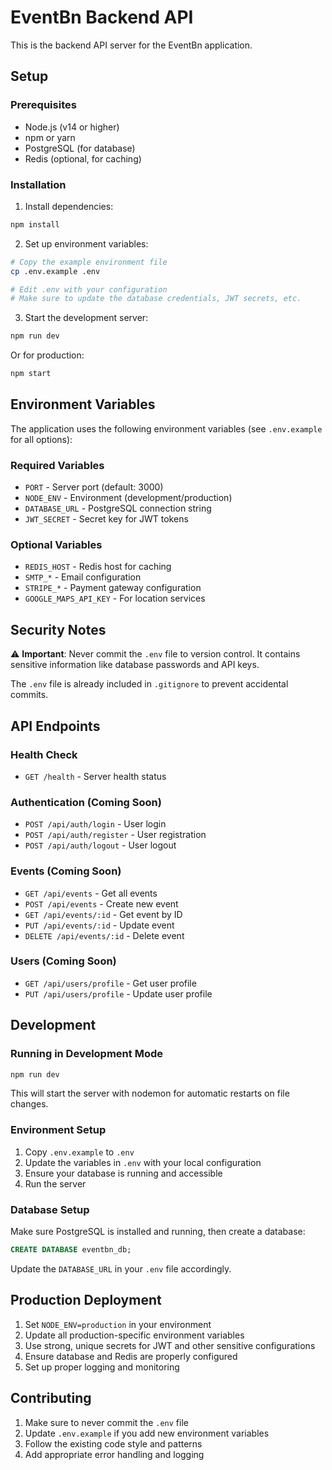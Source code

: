 # EventBn Backend API

This is the backend API server for the EventBn application.

## Setup

### Prerequisites

- Node.js (v14 or higher)
- npm or yarn
- PostgreSQL (for database)
- Redis (optional, for caching)

### Installation

1. Install dependencies:

```bash
npm install
```

2. Set up environment variables:

```bash
# Copy the example environment file
cp .env.example .env

# Edit .env with your configuration
# Make sure to update the database credentials, JWT secrets, etc.
```

3. Start the development server:

```bash
npm run dev
```

Or for production:

```bash
npm start
```

## Environment Variables

The application uses the following environment variables (see `.env.example` for all options):

### Required Variables

- `PORT` - Server port (default: 3000)
- `NODE_ENV` - Environment (development/production)
- `DATABASE_URL` - PostgreSQL connection string
- `JWT_SECRET` - Secret key for JWT tokens

### Optional Variables

- `REDIS_HOST` - Redis host for caching
- `SMTP_*` - Email configuration
- `STRIPE_*` - Payment gateway configuration
- `GOOGLE_MAPS_API_KEY` - For location services

## Security Notes

⚠️ **Important**: Never commit the `.env` file to version control. It contains sensitive information like database passwords and API keys.

The `.env` file is already included in `.gitignore` to prevent accidental commits.

## API Endpoints

### Health Check

- `GET /health` - Server health status

### Authentication (Coming Soon)

- `POST /api/auth/login` - User login
- `POST /api/auth/register` - User registration
- `POST /api/auth/logout` - User logout

### Events (Coming Soon)

- `GET /api/events` - Get all events
- `POST /api/events` - Create new event
- `GET /api/events/:id` - Get event by ID
- `PUT /api/events/:id` - Update event
- `DELETE /api/events/:id` - Delete event

### Users (Coming Soon)

- `GET /api/users/profile` - Get user profile
- `PUT /api/users/profile` - Update user profile

## Development

### Running in Development Mode

```bash
npm run dev
```

This will start the server with nodemon for automatic restarts on file changes.

### Environment Setup

1. Copy `.env.example` to `.env`
2. Update the variables in `.env` with your local configuration
3. Ensure your database is running and accessible
4. Run the server

### Database Setup

Make sure PostgreSQL is installed and running, then create a database:

```sql
CREATE DATABASE eventbn_db;
```

Update the `DATABASE_URL` in your `.env` file accordingly.

## Production Deployment

1. Set `NODE_ENV=production` in your environment
2. Update all production-specific environment variables
3. Use strong, unique secrets for JWT and other sensitive configurations
4. Ensure database and Redis are properly configured
5. Set up proper logging and monitoring

## Contributing

1. Make sure to never commit the `.env` file
2. Update `.env.example` if you add new environment variables
3. Follow the existing code style and patterns
4. Add appropriate error handling and logging
